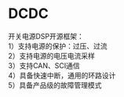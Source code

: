 # DCDC
开关电源DSP开源框架：   
 1）支持电源的保护：过压、过流    
 2）支持电源的电压电流采样    
 3）支持CAN、SCI通信   
 4）具备快速中断，通用的环路设计   
 5）具备产品级的故障管理模式  
